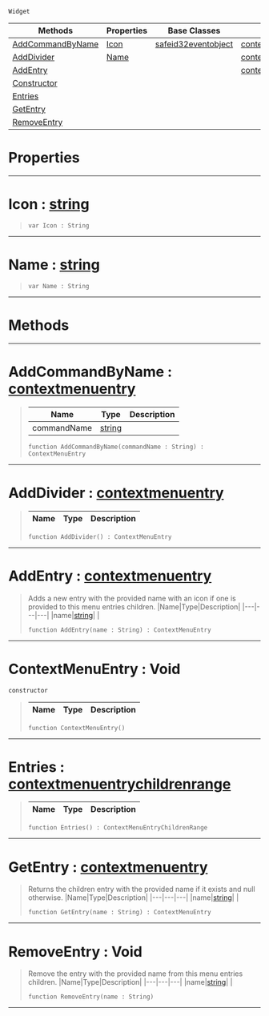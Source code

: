  `Widget`

|Methods|Properties|Base Classes|Derived Classes|
|---|---|---|---|
|[ AddCommandByName](https://github.com/ZilchEngine/ZilchDocs/blob/master/code_reference/class_reference/contextmenuentry.markdown#addcommandbyname-zilch-en)|[ Icon](https://github.com/ZilchEngine/ZilchDocs/blob/master/code_reference/class_reference/contextmenuentry.markdown#icon-zilch-engine-documen)|[safeid32eventobject](https://github.com/ZilchEngine/ZilchDocs/blob/master/code_reference/class_reference/safeid32eventobject.markdown)|[contextmenuentrycommand](https://github.com/ZilchEngine/ZilchDocs/blob/master/code_reference/class_reference/contextmenuentrycommand.markdown)|
|[ AddDivider](https://github.com/ZilchEngine/ZilchDocs/blob/master/code_reference/class_reference/contextmenuentry.markdown#adddivider-zilch-engine-d)|[ Name](https://github.com/ZilchEngine/ZilchDocs/blob/master/code_reference/class_reference/contextmenuentry.markdown#name-zilch-engine-documen)| |[contextmenuentrydivider](https://github.com/ZilchEngine/ZilchDocs/blob/master/code_reference/class_reference/contextmenuentrydivider.markdown)|
|[ AddEntry](https://github.com/ZilchEngine/ZilchDocs/blob/master/code_reference/class_reference/contextmenuentry.markdown#addentry-zilch-engine-doc)| | |[contextmenuentrymenu](https://github.com/ZilchEngine/ZilchDocs/blob/master/code_reference/class_reference/contextmenuentrymenu.markdown)|
|[ Constructor](https://github.com/ZilchEngine/ZilchDocs/blob/master/code_reference/class_reference/contextmenuentry.markdown#contextmenuentry-void)| | | |
|[ Entries](https://github.com/ZilchEngine/ZilchDocs/blob/master/code_reference/class_reference/contextmenuentry.markdown#entries-zilch-engine-docu)| | | |
|[ GetEntry](https://github.com/ZilchEngine/ZilchDocs/blob/master/code_reference/class_reference/contextmenuentry.markdown#getentry-zilch-engine-doc)| | | |
|[ RemoveEntry](https://github.com/ZilchEngine/ZilchDocs/blob/master/code_reference/class_reference/contextmenuentry.markdown#removeentry-void)| | | |


 #  Properties


---  
 #  Icon : [string](https://github.com/ZilchEngine/ZilchDocs/blob/master/code_reference/nada_base_types/string.markdown)

> 
> ``` lang=cpp, name=Nada
> var Icon : String


---  
 #  Name : [string](https://github.com/ZilchEngine/ZilchDocs/blob/master/code_reference/nada_base_types/string.markdown)

> 
> ``` lang=cpp, name=Nada
> var Name : String


---  
 #  Methods


---  
 #  AddCommandByName : [contextmenuentry](https://github.com/ZilchEngine/ZilchDocs/blob/master/code_reference/class_reference/contextmenuentry.markdown)

> 
> |Name|Type|Description|
> |---|---|---|
> |commandName|[string](https://github.com/ZilchEngine/ZilchDocs/blob/master/code_reference/nada_base_types/string.markdown)| |
> ``` lang=cpp, name=Nada
> function AddCommandByName(commandName : String) : ContextMenuEntry
> ``` 


---  
 #  AddDivider : [contextmenuentry](https://github.com/ZilchEngine/ZilchDocs/blob/master/code_reference/class_reference/contextmenuentry.markdown)

> 
> |Name|Type|Description|
> |---|---|---|
> ``` lang=cpp, name=Nada
> function AddDivider() : ContextMenuEntry
> ``` 


---  
 #  AddEntry : [contextmenuentry](https://github.com/ZilchEngine/ZilchDocs/blob/master/code_reference/class_reference/contextmenuentry.markdown)

> Adds a new entry with the provided name with an icon if one is provided to this menu entries children.
> |Name|Type|Description|
> |---|---|---|
> |name|[string](https://github.com/ZilchEngine/ZilchDocs/blob/master/code_reference/nada_base_types/string.markdown)| |
> ``` lang=cpp, name=Nada
> function AddEntry(name : String) : ContextMenuEntry
> ``` 


---  
 #  ContextMenuEntry : Void

 `constructor`

> 
> |Name|Type|Description|
> |---|---|---|
> ``` lang=cpp, name=Nada
> function ContextMenuEntry()
> ``` 


---  
 #  Entries : [contextmenuentrychildrenrange](https://github.com/ZilchEngine/ZilchDocs/blob/master/code_reference/class_reference/contextmenuentrychildrenrange.markdown)

> 
> |Name|Type|Description|
> |---|---|---|
> ``` lang=cpp, name=Nada
> function Entries() : ContextMenuEntryChildrenRange
> ``` 


---  
 #  GetEntry : [contextmenuentry](https://github.com/ZilchEngine/ZilchDocs/blob/master/code_reference/class_reference/contextmenuentry.markdown)

> Returns the children entry with the provided name if it exists and null otherwise.
> |Name|Type|Description|
> |---|---|---|
> |name|[string](https://github.com/ZilchEngine/ZilchDocs/blob/master/code_reference/nada_base_types/string.markdown)| |
> ``` lang=cpp, name=Nada
> function GetEntry(name : String) : ContextMenuEntry
> ``` 


---  
 #  RemoveEntry : Void

> Remove the entry with the provided name from this menu entries children.
> |Name|Type|Description|
> |---|---|---|
> |name|[string](https://github.com/ZilchEngine/ZilchDocs/blob/master/code_reference/nada_base_types/string.markdown)| |
> ``` lang=cpp, name=Nada
> function RemoveEntry(name : String)
> ``` 


---  
 

 